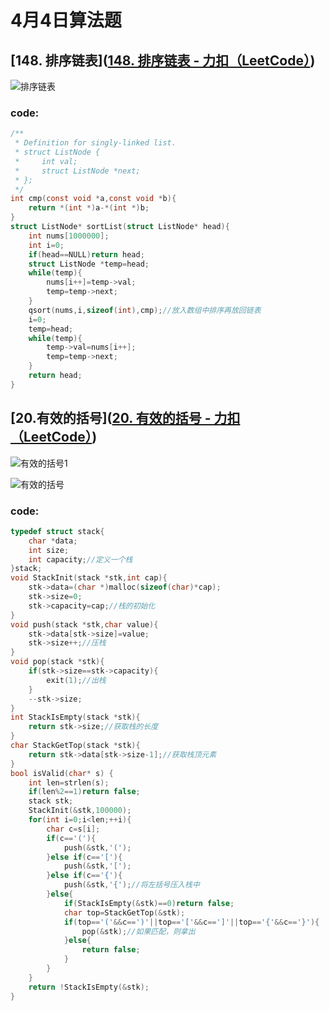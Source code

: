 # 4月4日算法题

## [148. 排序链表]([148. 排序链表 - 力扣（LeetCode）](https://leetcode.cn/problems/sort-list/description/))

![排序链表](https://picture-cloud-store.oss-cn-beijing.aliyuncs.com/%E6%8E%92%E5%BA%8F%E9%93%BE%E8%A1%A8.PNG)

### code:

```c
/**
 * Definition for singly-linked list.
 * struct ListNode {
 *     int val;
 *     struct ListNode *next;
 * };
 */
int cmp(const void *a,const void *b){
    return *(int *)a-*(int *)b;
}
struct ListNode* sortList(struct ListNode* head){
    int nums[1000000];
    int i=0;
    if(head==NULL)return head;
    struct ListNode *temp=head;
    while(temp){
        nums[i++]=temp->val;
        temp=temp->next;
    }
    qsort(nums,i,sizeof(int),cmp);//放入数组中排序再放回链表
    i=0;
    temp=head;
    while(temp){
        temp->val=nums[i++];
        temp=temp->next;
    }
    return head;
}
```

## [20.有效的括号]([20. 有效的括号 - 力扣（LeetCode）](https://leetcode.cn/problems/valid-parentheses/submissions/520082116/))

![有效的括号1](https://picture-cloud-store.oss-cn-beijing.aliyuncs.com/%E6%9C%89%E6%95%88%E7%9A%84%E6%8B%AC%E5%8F%B71.PNG)

![有效的括号](https://picture-cloud-store.oss-cn-beijing.aliyuncs.com/%E6%9C%89%E6%95%88%E7%9A%84%E6%8B%AC%E5%8F%B7.PNG)

### code:

```c
typedef struct stack{
    char *data;
    int size;
    int capacity;//定义一个栈
}stack;
void StackInit(stack *stk,int cap){
    stk->data=(char *)malloc(sizeof(char)*cap);
    stk->size=0;
    stk->capacity=cap;//栈的初始化
}
void push(stack *stk,char value){
    stk->data[stk->size]=value;
    stk->size++;//压栈
}
void pop(stack *stk){
    if(stk->size==stk->capacity){
        exit(1);//出栈
    }
    --stk->size;
}
int StackIsEmpty(stack *stk){
    return stk->size;//获取栈的长度
}
char StackGetTop(stack *stk){
    return stk->data[stk->size-1];//获取栈顶元素
}
bool isValid(char* s) {
    int len=strlen(s);
    if(len%2==1)return false;
    stack stk;
    StackInit(&stk,100000);
    for(int i=0;i<len;++i){
        char c=s[i];
        if(c=='('){
            push(&stk,'(');
        }else if(c=='['){
            push(&stk,'[');
        }else if(c=='{'){
            push(&stk,'{');//将左括号压入栈中
        }else{
            if(StackIsEmpty(&stk)==0)return false;
            char top=StackGetTop(&stk);
            if(top=='('&&c==')'||top=='['&&c==']'||top=='{'&&c=='}'){
                pop(&stk);//如果匹配，则拿出
            }else{
                return false;
            }
        }
    }
    return !StackIsEmpty(&stk);
}
```

